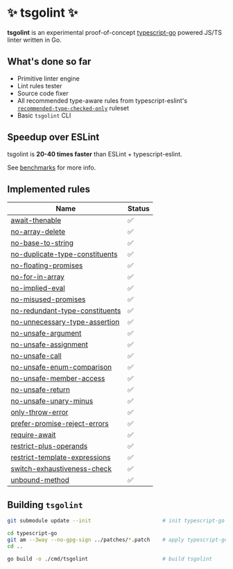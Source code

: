 <h1 align="left">✨ tsgolint ✨</h1>

**tsgolint** is an experimental proof-of-concept [typescript-go](https://github.com/microsoft/typescript-go) powered JS/TS linter written in Go.

## What's done so far

- Primitive linter engine
- Lint rules tester
- Source code fixer
- All recommended type-aware rules from typescript-eslint's [`recommended-type-checked-only`](https://typescript-eslint.io/rules/?=recommended-typeInformation) ruleset
- Basic `tsgolint` CLI

## Speedup over ESLint

tsgolint is **20-40 times faster** than ESLint + typescript-eslint.

See [benchmarks](./benchmarks/README.md) for more info.

## Implemented rules

| Name | Status |
|---|---|
|[await-thenable](https://typescript-eslint.io/rules/await-thenable)|✅|
|[no-array-delete](https://typescript-eslint.io/rules/no-array-delete)|✅|
|[no-base-to-string](https://typescript-eslint.io/rules/no-base-to-string)|✅|
|[no-duplicate-type-constituents](https://typescript-eslint.io/rules/no-duplicate-type-constituents)|✅|
|[no-floating-promises](https://typescript-eslint.io/rules/no-floating-promises)|✅|
|[no-for-in-array](https://typescript-eslint.io/rules/no-for-in-array)|✅|
|[no-implied-eval](https://typescript-eslint.io/rules/no-implied-eval)|✅|
|[no-misused-promises](https://typescript-eslint.io/rules/no-misused-promises)|✅|
|[no-redundant-type-constituents](https://typescript-eslint.io/rules/no-redundant-type-constituents)|✅|
|[no-unnecessary-type-assertion](https://typescript-eslint.io/rules/no-unnecessary-type-assertion)|✅|
|[no-unsafe-argument](https://typescript-eslint.io/rules/no-unsafe-argument)|✅|
|[no-unsafe-assignment](https://typescript-eslint.io/rules/no-unsafe-assignment)|✅|
|[no-unsafe-call](https://typescript-eslint.io/rules/no-unsafe-call)|✅|
|[no-unsafe-enum-comparison](https://typescript-eslint.io/rules/no-unsafe-enum-comparison)|✅|
|[no-unsafe-member-access](https://typescript-eslint.io/rules/no-unsafe-member-access)|✅|
|[no-unsafe-return](https://typescript-eslint.io/rules/no-unsafe-return)|✅|
|[no-unsafe-unary-minus](https://typescript-eslint.io/rules/no-unsafe-unary-minus)|✅|
|[only-throw-error](https://typescript-eslint.io/rules/only-throw-error)|✅|
|[prefer-promise-reject-errors](https://typescript-eslint.io/rules/prefer-promise-reject-errors)|✅|
|[require-await](https://typescript-eslint.io/rules/require-await)|✅|
|[restrict-plus-operands](https://typescript-eslint.io/rules/restrict-plus-operands)|✅|
|[restrict-template-expressions](https://typescript-eslint.io/rules/restrict-template-expressions)|✅|
|[switch-exhaustiveness-check](https://typescript-eslint.io/rules/switch-exhaustiveness-check)|✅|
|[unbound-method](https://typescript-eslint.io/rules/unbound-method)|✅|

## Building `tsgolint`

```bash
git submodule update --init                       # init typescript-go submodule

cd typescript-go
git am --3way --no-gpg-sign ../patches/*.patch    # apply typescript-go patches
cd ..

go build -o ./cmd/tsgolint                        # build tsgolint
```
